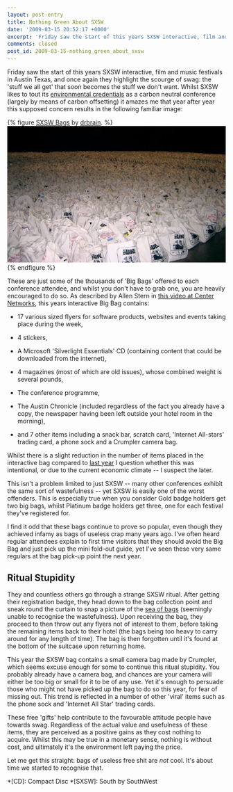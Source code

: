 ```yaml
---
layout: post-entry
title: Nothing Green About SXSW
date: '2009-03-15 20:52:17 +0000'
excerpt: 'Friday saw the start of this years SXSW interactive, film and music festivals in Austin Texas, and once again they highlight the scourge of swag: the ''stuff we all get'' that soon becomes the stuff we don''t want.'
comments: closed
post_id: 2009-03-15-nothing_green_about_sxsw
---
```

Friday saw the start of this years SXSW interactive, film and music festivals in Austin Texas, and once again they highlight the scourge of swag: the 'stuff we all get' that soon becomes the stuff we don't want. Whilst SXSW likes to tout its [environmental credentials][1] as a carbon neutral conference (largely by means of carbon offsetting) it amazes me that year after year this supposed concern results in the following familiar image:

{% figure <a href="http://flickr.com/photos/drbrain/421910167/">SXSW Bags</a> by <a href="http://flickr.com/photos/drbrain/">drbrain</a>. %}
![A sea of SXSW Big Bags from 2007](/assets/images/2009/03/sxswbigbags.jpg)
{% endfigure %}

These are just some of the thousands of 'Big Bags' offered to each conference attendee, and whilst you don't have to grab one, you are heavily encouraged to do so. As described by Allen Stern in [this video at Center Networks][2], this years interactive Big Bag contains:

* 17 various sized flyers for software products, websites and events taking place during the week,

* 4 stickers,

* A Microsoft 'Silverlight Essentials' CD (containing content that could be downloaded from the internet),

* 4 magazines (most of which are old issues), whose combined weight is several pounds,

* The conference programme,

* The Austin Chronicle (included regardless of the fact you already have a copy, the newspaper having been left outside your hotel room in the morning),

* and 7 other items including a snack bar, scratch card, 'Internet All-stars' trading card, a phone sock and a Crumpler camera bag.

Whilst there is a slight reduction in the number of items placed in the interactive bag compared to [last year][3] I question whether this was intentional, or due to the current economic climate -- I suspect the later.

This isn't a problem limited to just SXSW -- many other conferences exhibit the same sort of wastefulness -- yet SXSW is easily one of the worst offenders. This is especially true when you consider Gold badge holders get two big bags, whilst Platinum badge holders get three, one for each festival they've registered for.

I find it odd that these bags continue to prove so popular, even though they achieved infamy as bags of useless crap many years ago. I've often heard regular attendees explain to first time visitors that they should avoid the Big Bag and just pick up the mini fold-out guide, yet I've seen these very same regulars at the bag pick-up point the next year.

## Ritual Stupidity
They and countless others go through a strange SXSW ritual. After getting their registration badge, they head down to the bag collection point and sneak round the curtain to snap a picture of the [sea of bags][4] (seemingly unable to recognise the wastefulness). Upon receiving the bag, they proceed to then throw out any flyers not of interest to them, before taking the remaining items back to their hotel (the bags being too heavy to carry around for any length of time). The bag is then forgotten until it's found at the bottom of the suitcase upon returning home.

This year the SXSW bag contains a small camera bag made by Crumpler, which seems excuse enough for some to continue this ritual stupidity. You probably already have a camera bag, and chances are your camera will either be too big or small for it to be of any use. Yet it's enough to persuade those who might not have picked up the bag to do so this year, for fear of missing out. This trend is reflected in a number of other 'viral' items such as the phone sock and 'Internet All Star' trading cards.

These free 'gifts' help contribute to the favourable attitude people have towards swag. Regardless of the actual value and usefulness of these items, they are perceived as a positive gains as they cost nothing to acquire. Whilst this may be true in a monetary sense, nothing is without cost, and ultimately it's the environment left paying the price.

Let me get this straight: bags of useless free shit are *not* cool. It's about time we started to recognise that.

[1]: http://sxsw.com/sustainability
[2]: http://www.centernetworks.com/sxsw-2009-schwag-bag
[3]: http://www.centernetworks.com/sxsw-2008-bag
[4]: http://flickr.com/search/?q=sxsw+bags&m=tags&s=int&ct=3&mt=photos

*[CD]: Compact Disc
*[SXSW]: South by SouthWest